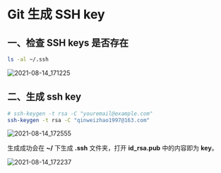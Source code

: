 # Git 生成 SSH key

## 一、检查 SSH keys 是否存在

```sh
ls -al ~/.ssh
```

![2021-08-14_171225](https://img.qinweizhao.com/2021/08/2021-08-14_171225.png)

## 二、生成 ssh key

```sh
# ssh-keygen -t rsa -C "youremail@example.com"
ssh-keygen -t rsa -C "qinweizhao1997@163.com"
```

![2021-08-14_172555](https://img.qinweizhao.com/2021/08/2021-08-14_172555.png)

生成成功会在 **~/** 下生成 **.ssh** 文件夹，打开 **id_rsa.pub** 中的内容即为 **key**。

![2021-08-14_172237](https://img.qinweizhao.com/2021/08/2021-08-14_172237.png)
